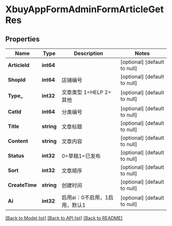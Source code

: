 # XbuyAppFormAdminFormArticleGetRes

## Properties
Name | Type | Description | Notes
------------ | ------------- | ------------- | -------------
**ArticleId** | **int64** |  | [optional] [default to null]
**ShopId** | **int64** | 店铺编号 | [optional] [default to null]
**Type_** | **int32** | 文章类型 1&#x3D;HELP 2&#x3D;其他 | [optional] [default to null]
**CatId** | **int64** | 分类编号 | [optional] [default to null]
**Title** | **string** | 文章标题 | [optional] [default to null]
**Content** | **string** | 文章内容 | [optional] [default to null]
**Status** | **int32** | 0&#x3D;草稿1&#x3D;已发布 | [optional] [default to null]
**Sort** | **int32** | 文章顺序 | [optional] [default to null]
**CreateTime** | **string** | 创建时间 | [optional] [default to null]
**Ai** | **int32** | 启用ai：0不启用，1启用，默认1 | [optional] [default to null]

[[Back to Model list]](../README.md#documentation-for-models) [[Back to API list]](../README.md#documentation-for-api-endpoints) [[Back to README]](../README.md)

